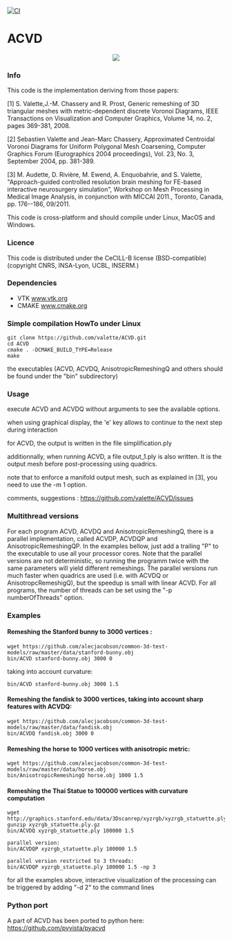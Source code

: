 [![CI](https://github.com/valette/ACVD/actions/workflows/ci.yml/badge.svg)](https://github.com/valette/ACVD/actions/workflows/ci.yml)

ACVD 
====
<!---[![Build Status](https://travis-ci.org/valette/ACVD.png)](https://travis-ci.org/valette/ACVD) --> 


<p align="center">
  <img src="https://www.creatis.insa-lyon.fr/~valette/public/project/acvd/featured.jpg">
</p>

### Info ###
This code is the implementation deriving from those papers:

[1] S. Valette,J.-M. Chassery and R. Prost, Generic remeshing of 3D triangular meshes with metric-dependent discrete Voronoi Diagrams, IEEE Transactions on Visualization and Computer Graphics, Volume 14, no. 2, pages 369-381, 2008.

[2] Sebastien Valette and Jean-Marc Chassery, Approximated Centroidal Voronoi Diagrams for Uniform Polygonal Mesh Coarsening, Computer Graphics Forum (Eurographics 2004 proceedings), Vol. 23, No. 3, September 2004, pp. 381-389. 

[3] M. Audette, D. Rivière, M. Ewend, A. Enquobahrie, and S. Valette, "Approach-guided controlled resolution brain meshing for FE-based interactive neurosurgery simulation", Workshop on Mesh Processing in Medical Image Analysis, in conjunction with MICCAI 2011., Toronto, Canada, pp. 176--186, 09/2011.


This code is cross-platform and should compile under Linux, MacOS and Windows.
### Licence ###
This code is distributed under the CeCILL-B license (BSD-compatible)
(copyright CNRS, INSA-Lyon, UCBL, INSERM.)


###  Dependencies ###
* VTK www.vtk.org
* CMAKE www.cmake.org

###  Simple compilation HowTo under Linux ###
	git clone https://github.com/valette/ACVD.git
	cd ACVD
	cmake . -DCMAKE_BUILD_TYPE=Release
	make

the executables (ACVD, ACVDQ, AnisotropicRemeshingQ and others should be found under the "bin" subdirectory)

### Usage ###
execute ACVD and ACVDQ without arguments to see the available options.

when using graphical display, the 'e' key allows to continue to the next step during interaction

for ACVD, the output is written in the file simplification.ply

additionnally, when running ACVD, a file output_1.ply is also written. It is the output mesh before post-processing using quadrics.

note that to enforce a manifold output mesh, such as explained in [3], you need to use the -m 1 option.

comments, suggestions : https://github.com/valette/ACVD/issues

### Multithread versions ###
For each program ACVD, ACVDQ and AnisotropicRemeshingQ, there is a parallel implementation, called ACVDP, ACVDQP and AnisotropicRemeshingQP. In the examples bellow, just add a trailing "P" to the executable to use all your processor cores. Note that the parallel versions are not deterministic, so running the programm twice with the same parameters will yield different remeshings. The parallel versions run much faster when quadrics are used (i.e. with ACVDQ or AnisotropcRemeshigQ), but the speedup is small with linear ACVD. For all programs, the number of threads can be set using the "-p numberOfThreads" option.

### Examples

#### Remeshing the Stanford bunny to 3000 vertices : ####
	wget https://github.com/alecjacobson/common-3d-test-models/raw/master/data/stanford-bunny.obj
	bin/ACVD stanford-bunny.obj 3000 0

taking into account curvature:

	bin/ACVD stanford-bunny.obj 3000 1.5

#### Remeshing the fandisk to 3000 vertices, taking into account sharp features with ACVDQ: ####
	wget https://github.com/alecjacobson/common-3d-test-models/raw/master/data/fandisk.obj
	bin/ACVDQ fandisk.obj 3000 0

#### Remeshing the horse to 1000 vertices with anisotropic metric: ####
	wget https://github.com/alecjacobson/common-3d-test-models/raw/master/data/horse.obj
	bin/AnisotropicRemeshingQ horse.obj 1000 1.5

#### Remeshing the Thai Statue to 100000 vertices with curvature computation ####
	wget http://graphics.stanford.edu/data/3Dscanrep/xyzrgb/xyzrgb_statuette.ply.gz
	gunzip xyzrgb_statuette.ply.gz
	bin/ACVDQ xyzrgb_statuette.ply 100000 1.5

	parallel version:
	bin/ACVDQP xyzrgb_statuette.ply 100000 1.5

	parallel version restricted to 3 threads:
	bin/ACVDQP xyzrgb_statuette.ply 100000 1.5 -np 3

for all the examples above, interactive visualization of the processing can be triggered by adding "-d 2" to the command lines

### Python port

A part of ACVD has been ported to python here: https://github.com/pyvista/pyacvd
